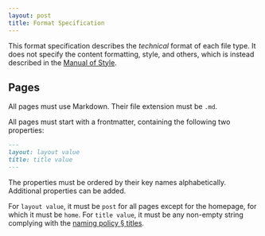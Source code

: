 ```yaml
---
layout: post
title: Format Specification
---
```


This format specification describes the _technical_ format of each file type. It does not specify the content formatting, style, and others, which is instead described in the [Manual of Style](Manual_of_Style.md).

## Pages

All pages must use Markdown. Their file extension must be `.md`.

All pages must start with a frontmatter, containing the following two properties:

```Markdown
---
layout: layout value
title: title value
---
```

The properties must be ordered by their key names alphabetically. Additional properties can be added.

For `layout value`, it must be `post` for all pages except for the homepage, for which it must be `home`. For `title value`, it must be any non-empty string complying with the [naming policy § titles](naming_policy.md#titles).
